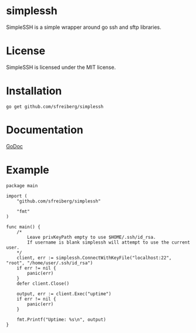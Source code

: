 simplessh
=========

SimpleSSH is a simple wrapper around go ssh and sftp libraries.

License
=======

SimpleSSH is licensed under the MIT license.

Installation
============
`go get github.com/sfreiberg/simplessh`

Documentation
=============
[GoDoc](http://godoc.org/github.com/sfreiberg/simplessh)

Example
=======

```
package main

import (
	"github.com/sfreiberg/simplessh"

	"fmt"
)

func main() {
	/*
		Leave privKeyPath empty to use $HOME/.ssh/id_rsa.
		If username is blank simplessh will attempt to use the current user.
	*/
	client, err := simplessh.ConnectWithKeyFile("localhost:22", "root", "/home/user/.ssh/id_rsa")
	if err != nil {
		panic(err)
	}
	defer client.Close()

	output, err := client.Exec("uptime")
	if err != nil {
		panic(err)
	}

	fmt.Printf("Uptime: %s\n", output)
}

```